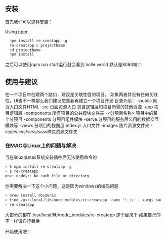 ## 安装
首先我们可以这样安装：

Using [npm](https://www.npmjs.com/):
```js
  npm install re-creatapp -g
  re-creatapp c projectName
  cd projectName
  npm install
```
之后可以使用npm run start运行就会看到 
holle world
默认是8080端口


## 使用与建议

在一个项目中创建两个路口，建议是关联性强的项目，
如果两者并没有任何关联性，UI也不一样那么我们建议您重新再建立一个项目开发
目录介绍：
-public                                 网页入口文件HTML
-src                                    页面资源入口 包含逻辑层和项目所需的其他资源
  -app                                  项目逻辑层
    -components                         所有项目的公共模块文件夹
    -<分项目名称>                        项目中的某个分项目
      -components                         分项目组件模块
      -serve                              分项目的服务层公用的数据交互模块等
      -views                              分项目的视图层
      index.js                            入口文件
  -images                               图片资源文件夹
  -styles                               css/scss/sass样式资源文件夹
### 在MAC与Linux上的问题与解决

当在linux或mac系统安装插件后无法使用命令的
```js
> $ npm install re-creatapp -g
> $ re-creatapp
env: node\r: No such file or directory
```

你需要解决一下这个小问题，这是因为windows的编码问题

```js
> brew install dos2unix
> find /usr/local/lib/node_modules/re-creatapp -name "*.js" | xargs sudo dos2unix
> re-creatapp

```
大部分的都在 /usr/local/lib/node_modules/re-creatapp 这个目录下
如果自己的不一样请自行替换

开始使用吧！
